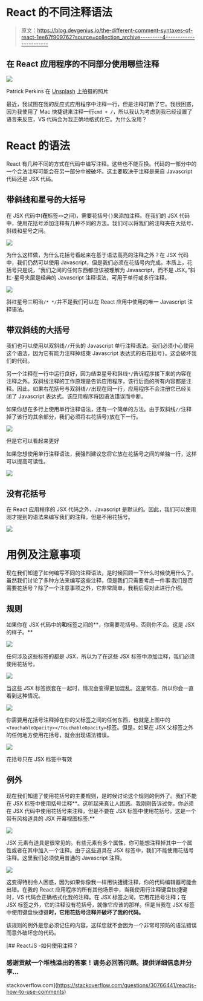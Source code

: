 # React 的不同注释语法

> 原文：<https://blog.devgenius.io/the-different-comment-syntaxes-of-react-1ee67f909762?source=collection_archive---------4----------------------->

## 在 React 应用程序的不同部分使用哪些注释

![](img/15ef5f7ff58c6bf4bf759f170c6d75e3.png)

Patrick Perkins 在 [Unsplash](https://unsplash.com?utm_source=medium&utm_medium=referral) 上拍摄的照片

最近，我试图在我的反应式应用程序中注释一行，但是注释打断了它。我很困惑，因为我使用了 Mac 快捷键来注释一行`cmd + /`，所以我认为考虑到我已经设置了语言来反应，VS 代码会为我正确地格式化它。为什么没用？

# React 的语法

React 有几种不同的方式在代码中编写注释。这些也不能互换。代码的一部分中的一个合法注释可能会在另一部分中被破坏。这主要取决于注释是来自 Javascript 代码还是 JSX 代码。

## 带斜线和星号的大括号

在 JSX 代码中(**在**标签`<>`之间)，需要花括号`{}`来添加注释。在我们的 JSX 代码中，使用花括号添加注释有几种不同的方法。我们可以将我们的注释夹在大括号、斜线和星号之间。

![](img/5553c84c0de26d175db5bee3b9ef5a0f.png)

为什么这样做，为什么花括号看起来在基于语法高亮的注释之外？在 JSX 代码中，我们仍然可以使用 Javascript，但是我们必须在花括号内完成。本质上，花括号只是说，“我们之间的任何东西都应该被理解为 Javascript，而不是 JSX。”斜杠-星号夹层是经典的 Javascript 注释语法，可用于单行或多行注释。

![](img/78d3f53d86cb8b152176d24ba3e3aa79.png)

斜杠星号三明治`/* */`并不是我们可以在 React 应用中使用的唯一 Javascript 注释语法。

## 带双斜线的大括号

我们也可以使用以双斜线`//`开头的 Javascript 单行注释语法。我们必须小心使用这个语法，因为它有能力注释掉结束 Javascript 表达式的右花括号`}`。这会破坏我们的代码。

另一个注释在一行中运行良好，因为结束星号和斜线`*/`告诉程序接下来的内容在注释之外。双斜线注释的工作原理是告诉应用程序，该行后面的所有内容都是注释。因此，如果右花括号与双斜线`//`出现在同一行，应用程序不会注册它已经关闭了 Javascript 表达式。该应用程序将因语法错误而中断。

如果你想在多行上使用单行注释语法，还有一个简单的方法。由于双斜线`//`注释掉了该行的其余部分，我们必须将右花括号`}`放在下一行。

![](img/c187081bee86e734d2e5faa18c720869.png)

但是它可以看起来更好

如果您想使用单行注释语法，我强烈建议您将它放在花括号之间的单独一行，这样可以提高可读性。

![](img/ec4163b68ed70e4255647ffd000fb228.png)

## 没有花括号

在 React 应用程序的 JSX 代码之外，Javascript 是默认的。因此，我们可以使用刚才提到的语法来编写我们的注释，但是不用花括号。

![](img/a9c90aa02368ffaec038a830b963bfbd.png)

# 用例及注意事项

现在我们知道了如何编写不同的注释语法，是时候回顾一下什么时候使用什么了。虽然我们讨论了多种方法来编写这些注释，但是我们只需要考虑一件事:我们是否需要花括号？除了一个注意事项之外，它非常简单，我稍后将对此进行介绍。

## 规则

如果你在 JSX 代码中的**和**标签之间的**，你需要花括号。否则你不会。这是 JSX 的样子。**

![](img/4f71e58e2961e547a8ee63fe12ca9a80.png)

任何涉及这些标签的都是 JSX，所以为了在这些 JSX 标签中添加注释，我们必须使用花括号。

![](img/a700d81224ccd462d33b2104acb88f96.png)

当这些 JSX 标签嵌套在一起时，情况会变得更加混乱。这是常态，所以你会一直看到这种情况。

![](img/e828bcfbcb7d66bcc9beab688d65b8eb.png)

你需要用花括号注释掉在你的父标签之间的任何东西，也就是上图中的`<TouchableOpacity></TouchableOpacity>`标签。但是，如果在 JSX 父标签之外的任何地方使用花括号，就会出现语法错误。

![](img/e7736f5aa336bc317385ea684e578a88.png)

花括号只在 JSX 标签中有效

## 例外

现在我们知道了使用花括号的主要规则，是时候讨论这个规则的例外了。我们不能在 JSX 标签中使用括号注释**。这听起来真让人困惑。我刚刚告诉过你，你必须在 JSX 代码中使用花括号来注释，但是不要在 JSX 标签中使用花括号。这是一个带有风格道具的 JSX 开幕视图标签:**

![](img/96144031c495825f3170727b873ba9c5.png)

JSX 元素有道具是很常见的。有些元素有多个属性，你可能想注释掉其中一个属性或者在其中加入一个注释。由于这些道具在 JSX 标签中，我们不能使用花括号注释。这里我们必须使用普通的 Javascript 注释。

![](img/eb3e456082768d2fa6f92998ec7530dc.png)

这变得特别令人困惑，因为如果你像我一样用快捷键注释，你的代码编辑器可能会出错。在我的 React 应用程序的所有其他场景中，当我使用行注释键盘快捷键时，VS 代码会正确格式化我的注释。在 JSX 标签之间，它用花括号注释；在 JSX 标签之外，它的注释没有花括号，就像它应该的那样。但是当我在 JSX 标签中使用键盘快捷键**时，它用花括号注释并破坏了我的代码。**

该规则的例外是您必须记住的内容，这样您就不会因为一个非常可预防的语法错误而意外破坏您的代码。

[](https://stackoverflow.com/questions/30766441/reactjs-how-to-use-comments) [## ReactJS -如何使用注释？

### 感谢贡献一个堆栈溢出的答案！请务必回答问题。提供详细信息并分享…

stackoverflow.com](https://stackoverflow.com/questions/30766441/reactjs-how-to-use-comments)